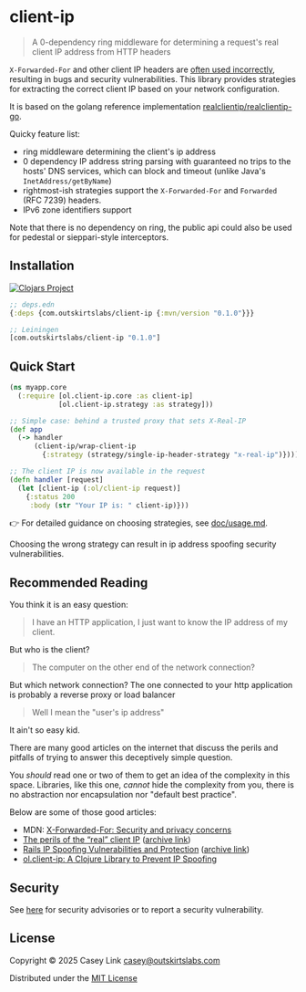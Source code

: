 # client-ip

> A 0-dependency ring middleware for determining a request's real client IP address from HTTP headers

`X-Forwarded-For` and other client IP headers are [often used
incorrectly](https://adam-p.ca/blog/2022/03/x-forwarded-for/), resulting in bugs
and security vulnerabilities. This library provides strategies for extracting
the correct client IP based on your network configuration.

It is based on the golang reference implementation [realclientip/realclientip-go](https://github.com/realclientip/realclientip-go).

Quicky feature list:

* ring middleware determining the client's ip address
* 0 dependency IP address string parsing with guaranteed no trips to the hosts' DNS services, which can block and timeout (unlike Java's `InetAddress/getByName`)
* rightmost-ish strategies support the `X-Forwarded-For` and `Forwarded` (RFC 7239) headers.
* IPv6 zone identifiers support

Note that there is no dependency on ring, the public api could also be used for pedestal or sieppari-style interceptors.

## Installation

[![Clojars Project](https://img.shields.io/clojars/v/com.outskirtslabs/client-ip.svg)](https://clojars.org/com.outskirtslabs/client-ip)

```clojure
;; deps.edn
{:deps {com.outskirtslabs/client-ip {:mvn/version "0.1.0"}}}

;; Leiningen
[com.outskirtslabs/client-ip "0.1.0"]
```

## Quick Start

```clojure
(ns myapp.core
  (:require [ol.client-ip.core :as client-ip]
            [ol.client-ip.strategy :as strategy]))

;; Simple case: behind a trusted proxy that sets X-Real-IP
(def app
  (-> handler
      (client-ip/wrap-client-ip
        {:strategy (strategy/single-ip-header-strategy "x-real-ip")})))

;; The client IP is now available in the request
(defn handler [request]
  (let [client-ip (:ol/client-ip request)]
    {:status 200 
     :body (str "Your IP is: " client-ip)}))
```

👉 For detailed guidance on choosing strategies, see [doc/usage.md](doc/usage.md).

Choosing the wrong strategy can result in ip address spoofing security vulnerabilities.

## Recommended Reading

You think it is an easy question:

> I have an HTTP application, I just want to know the IP address of my client.

But who is the client?

> The computer on the other end of the network connection?

But which network connection? The one connected to your http application is probably a reverse proxy or load balancer

> Well I mean the "user's ip address"

It ain't so easy kid.

There are many good articles on the internet that discuss the perils and pitfalls of trying to answer this deceptively simple question. 

You *should* read one or two of them to get an idea of the complexity in this
space. Libraries, like this one, *cannot* hide the complexity from you, there is
no abstraction nor encapsulation nor "default best practice".

Below are some of those good articles:

* MDN: [X-Forwarded-For: Security and privacy concerns](https://developer.mozilla.org/en-US/docs/Web/HTTP/Reference/Headers/X-Forwarded-For#security_and_privacy_concerns)
* [The perils of the “real” client IP](https://adam-p.ca/blog/2022/03/x-forwarded-for/) ([archive link](https://web.archive.org/web/20250416042714/https://adam-p.ca/blog/2022/03/x-forwarded-for/))
* [Rails IP Spoofing Vulnerabilities and Protection](https://www.gingerlime.com/2012/rails-ip-spoofing-vulnerabilities-and-protection/)  ([archive link](https://web.archive.org/web/20250421121810/https://www.gingerlime.com/2012/rails-ip-spoofing-vulnerabilities-and-protection/))
* [ol.client-ip: A Clojure Library to Prevent IP Spoofing](https://casey.link/blog/client-ip-ring-middleware/)

## Security

See [here][sec] for security advisories or to report a security vulnerability.

## License

Copyright © 2025 Casey Link <casey@outskirtslabs.com>

Distributed under the [MIT License](./LICENSE)

[sec]: https://github.com/outskirtslabs/client-ip/security/advisories
